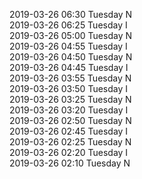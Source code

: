 2019-03-26 06:30 Tuesday  N  
2019-03-26 06:25 Tuesday  I  
2019-03-26 05:00 Tuesday  N  
2019-03-26 04:55 Tuesday  I  
2019-03-26 04:50 Tuesday  N  
2019-03-26 04:45 Tuesday  I  
2019-03-26 03:55 Tuesday  N  
2019-03-26 03:50 Tuesday  I  
2019-03-26 03:25 Tuesday  N  
2019-03-26 03:20 Tuesday  I  
2019-03-26 02:50 Tuesday  N  
2019-03-26 02:45 Tuesday  I  
2019-03-26 02:25 Tuesday  N  
2019-03-26 02:20 Tuesday  I  
2019-03-26 02:10 Tuesday  N  
